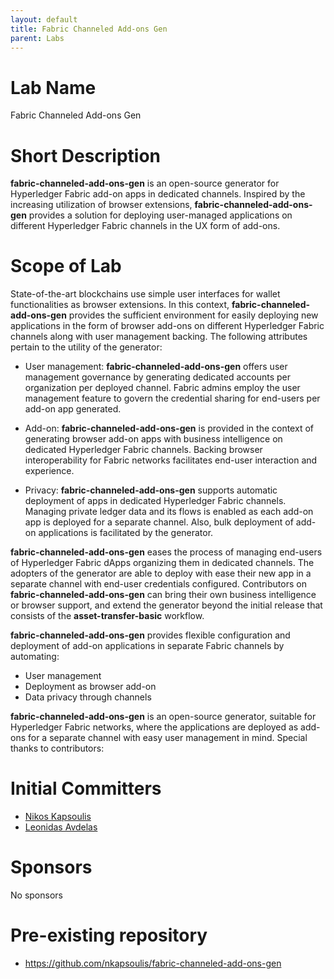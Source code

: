 ```yaml
---
layout: default
title: Fabric Channeled Add-ons Gen
parent: Labs
---
```

# Lab Name
Fabric Channeled Add-ons Gen

# Short Description
**fabric-channeled-add-ons-gen** is an open-source generator for Hyperledger Fabric add-on apps in dedicated channels.
Inspired by the increasing utilization of browser extensions, **fabric-channeled-add-ons-gen** provides a solution
for deploying user-managed applications on different Hyperledger Fabric channels in the UX form of add-ons.

# Scope of Lab
State-of-the-art blockchains use simple user interfaces for wallet functionalities as browser extensions. In this context, 
**fabric-channeled-add-ons-gen** provides the sufficient environment for easily deploying new applications in the form of browser 
add-ons on different Hyperledger Fabric channels along with user management backing. The following attributes pertain to the 
utility of the generator:

- User management: **fabric-channeled-add-ons-gen** offers user management governance by generating dedicated accounts per 
organization per deployed channel. Fabric admins employ the user management feature to govern the credential 
sharing for end-users per add-on app generated.


- Add-on: **fabric-channeled-add-ons-gen** is provided in the context of generating browser add-on apps with business intelligence on dedicated 
Hyperledger Fabric channels. Backing browser interoperability for Fabric networks facilitates end-user interaction and
experience.


- Privacy: **fabric-channeled-add-ons-gen** supports automatic deployment of apps in dedicated Hyperledger
Fabric channels. Managing private ledger data and its flows is enabled as each add-on app is deployed for a separate channel.
Also, bulk deployment of add-on applications is facilitated by the generator.


**fabric-channeled-add-ons-gen** eases the process of managing end-users of Hyperledger Fabric dApps organizing them in dedicated channels. 
The adopters of the generator are able to deploy with ease their new app in a separate channel with end-user credentials configured.
Contributors on **fabric-channeled-add-ons-gen** can bring their own business intelligence or browser support, 
and extend the generator beyond the initial release that consists of the **asset-transfer-basic** workflow.

**fabric-channeled-add-ons-gen** provides flexible configuration and deployment of add-on applications in separate Fabric channels
by automating:

- User management
- Deployment as browser add-on
- Data privacy through channels

**fabric-channeled-add-ons-gen** is an open-source generator, suitable for Hyperledger Fabric networks, where the applications are
deployed as add-ons for a separate channel with easy user management in mind.
Special thanks to contributors:


# Initial Committers

- [Nikos Kapsoulis](https://github.com/nkapsoulis)
- [Leonidas Avdelas](https://github.com/LoniasGR)

# Sponsors

No sponsors

# Pre-existing repository

- https://github.com/nkapsoulis/fabric-channeled-add-ons-gen



